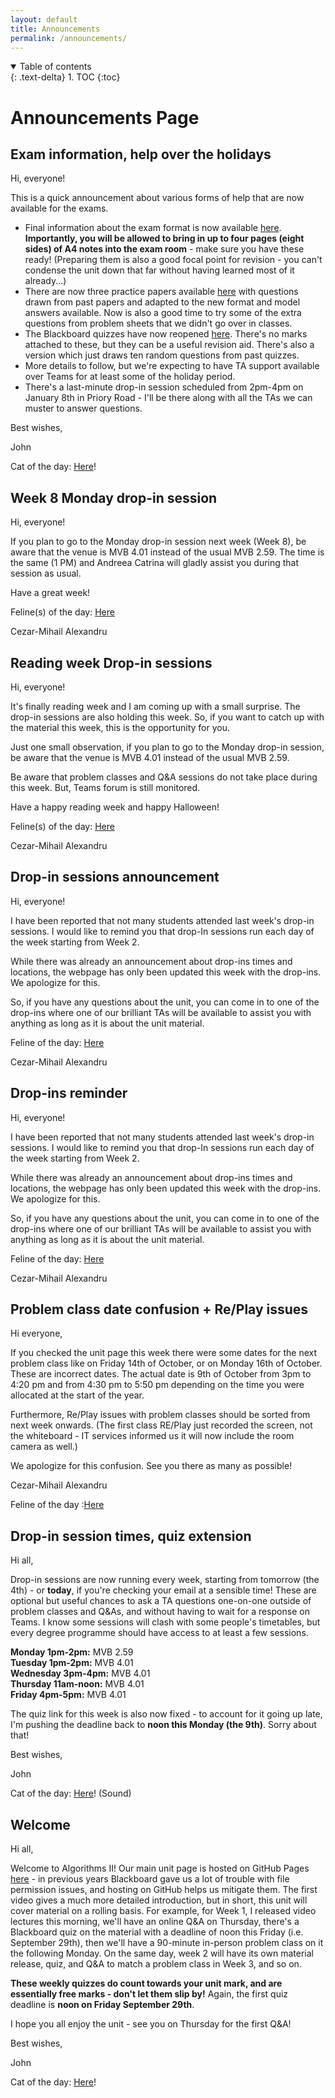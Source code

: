 ```yaml
---
layout: default
title: Announcements
permalink: /announcements/
---
```

<details open markdown="block">
<summary>
Table of contents
</summary>
{: .text-delta}
1. TOC
{:toc}
</details>

# Announcements Page

## Exam information, help over the holidays

Hi, everyone!

This is a quick announcement about various forms of help that are now available for the exams.

* Final information about the exam format is now available [here](http://127.0.0.1:4000/exam/#format-and-rules). **Importantly, you will be allowed to bring in up to four pages (eight sides) of A4 notes into the exam room** - make sure you have these ready! (Preparing them is also a good focal point for revision - you can't condense the unit down that far without having learned most of it already...)
* There are now three practice papers available [here](../exam/#practice-questions) with questions drawn from past papers and adapted to the new format and model answers available. Now is also a good time to try some of the extra questions from problem sheets that we didn't go over in classes.
* The Blackboard quizzes have now reopened [here](https://www.ole.bris.ac.uk/webapps/blackboard/content/listContentEditable.jsp?content_id=_8045551_1&course_id=_257213_1&mode=reset). There's no marks attached to these, but they can be a useful revision aid. There's also a version which just draws ten random questions from past quizzes.
* More details to follow, but we're expecting to have TA support available over Teams for at least some of the holiday period.
* There's a last-minute drop-in session scheduled from 2pm-4pm on January 8th in Priory Road - I'll be there along with all the TAs we can muster to answer questions.

Best wishes,

John

Cat of the day: [Here](https://i.imgur.com/3VPzHKH.mp4)!

## Week 8 Monday drop-in session

Hi, everyone!

If you plan to go to the Monday drop-in session next week (Week 8), be aware that the venue is MVB 4.01 instead of the usual MVB 2.59. The time is the same (1 PM) and Andreea Catrina will gladly assist you during that session as usual.

Have a great week!

Feline(s) of the day: [Here](https://pinterest.com/pin/399272323185372965/)

Cezar-Mihail Alexandru

## Reading week Drop-in sessions

Hi, everyone!

It's finally reading week and I am coming up with a small surprise. The drop-in sessions are also holding this week. So, if you want to catch up with the material this week, this is the opportunity for you. 

Just one small observation, if you plan to go to the Monday drop-in session, be aware that the venue is MVB 4.01 instead of the usual MVB 2.59.

Be aware that problem classes and Q&A sessions do not take place during this week. But, Teams forum is still monitored.

Have a happy reading week and happy Halloween!

Feline(s) of the day: [Here](https://pictures-of-cats.org/pictures-of-pet-caracal-with-maine-coon-companion.html)


Cezar-Mihail Alexandru

## Drop-in sessions announcement

Hi, everyone!

I have been reported that not many students attended last week's drop-in sessions. I would like to remind you that drop-In sessions run each day of the week starting from Week 2. 

While there was already an announcement about drop-ins times and locations, the webpage has only been updated this week with the drop-ins. We apologize for this.

So, if you have any questions about the unit, you can come in to one of the drop-ins where one of our brilliant TAs will be available to assist you with anything as long as it is about the unit material.

Feline of the day: [Here](http://pictures.4ever.eu/animals/wildlife/cougar-240412)

Cezar-Mihail Alexandru

## Drop-ins reminder

Hi, everyone!

I have been reported that not many students attended last week's drop-in sessions. I would like to remind you that drop-In sessions run each day of the week starting from Week 2. 

While there was already an announcement about drop-ins times and locations, the webpage has only been updated this week with the drop-ins. We apologize for this.

So, if you have any questions about the unit, you can come in to one of the drop-ins where one of our brilliant TAs will be available to assist you with anything as long as it is about the unit material.

Feline of the day: [Here](http://pictures.4ever.eu/animals/wildlife/cougar-240412)

Cezar-Mihail Alexandru

## Problem class date confusion + Re/Play issues

Hi everyone,

If you checked the unit page this week there were some dates for the next problem class like on Friday 14th of October, or on Monday 16th of October. These are incorrect dates. The actual date is 9th of October from 3pm to 4:20 pm and from 4:30 pm to 5:50 pm depending on the time you were allocated at the start of the year.

Furthermore, Re/Play issues with problem classes should be sorted from next week onwards. (The first class RE/Play just recorded the screen, not the whiteboard - IT services informed us it will now include the room camera as well.)

We apologize for this confusion. See you there  as many as possible!

Cezar-Mihail Alexandru

Feline of the day :[Here](https://www.reddit.com/media?url=https%3A%2F%2Fi.redd.it%2Fkgg2ksygo2v21.jpg)

## Drop-in session times, quiz extension

Hi all,

Drop-in sessions are now running every week, starting from tomorrow (the 4th) - or **today**, if you're checking your email at a sensible time! These are optional but useful chances to ask a TA questions one-on-one outside of problem classes and Q&As, and without having to wait for a response on Teams. I know some sessions will clash with some people's timetables, but every degree programme should have access to at least a few sessions.

**Monday 1pm-2pm:** MVB 2.59<br />
**Tuesday 1pm-2pm:** MVB 4.01<br />
**Wednesday 3pm-4pm:** MVB 4.01<br />
**Thursday 11am-noon:** MVB 4.01<br />
**Friday 4pm-5pm:** MVB 4.01

The quiz link for this week is also now fixed - to account for it going up late, I'm pushing the deadline back to **noon this Monday (the 9th)**. Sorry about that!

Best wishes,

John

Cat of the day: [Here](https://i.imgur.com/SkE6HkR.mp4)! (Sound)

## Welcome

Hi all,

Welcome to Algorithms II! Our main unit page is hosted on GitHub Pages [here](http://uob-cs-algorithms-ii.github.io) - in previous years Blackboard gave us a lot of trouble with file permission issues, and hosting on GitHub helps us mitigate them. The first video gives a much more detailed introduction, but in short, this unit will cover material on a rolling basis. For example, for Week 1, I released video lectures this morning, we'll have an online Q&A on Thursday, there's a Blackboard quiz on the material with a deadline of noon this Friday (i.e. September 29th), then we'll have a 90-minute in-person problem class on it the following Monday. On the same day, week 2 will have its own material release, quiz, and Q&A to match a problem class in Week 3, and so on. 

**These weekly quizzes do count towards your unit mark, and are essentially free marks - don't let them slip by!** Again, the first quiz deadline is **noon on Friday September 29th**.

I hope you all enjoy the unit - see you on Thursday for the first Q&A!

Best wishes,

John

Cat of the day: [Here](https://i.imgur.com/JLiyZa4.mp4)!

